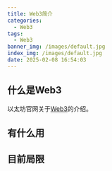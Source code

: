 ```yaml
---
title: Web3简介
categories:
  - Web3
tags:
  - Web3
banner_img: /images/default.jpg
index_img: /images/default.jpg
date: 2025-02-08 16:54:03
---
```


## 什么是Web3

以太坊官网关于[Web3](https://ethereum.org/zh/web3/)的介绍。

## 有什么用

## 目前局限
